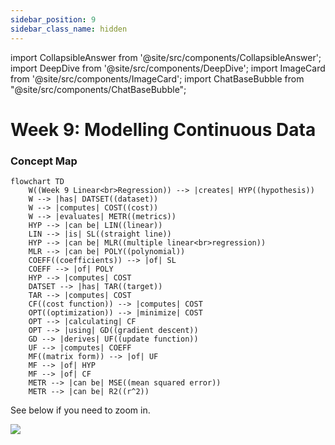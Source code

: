 ```yaml
---
sidebar_position: 9
sidebar_class_name: hidden
---
```


import CollapsibleAnswer from '@site/src/components/CollapsibleAnswer';
import DeepDive from '@site/src/components/DeepDive';
import ImageCard from '@site/src/components/ImageCard';
import ChatBaseBubble from "@site/src/components/ChatBaseBubble";

# Week 9: Modelling Continuous Data



<ChatBaseBubble/>

### Concept Map

```mermaid
flowchart TD
    W((Week 9 Linear<br>Regression)) --> |creates| HYP((hypothesis))    
    W --> |has| DATSET((dataset))
    W --> |computes| COST((cost))
    W --> |evaluates| METR((metrics))
    HYP --> |can be| LIN((linear))
    LIN --> |is| SL((straight line))
    HYP --> |can be| MLR((multiple linear<br>regression))
    MLR --> |can be| POLY((polynomial))
    COEFF((coefficients)) --> |of| SL
    COEFF --> |of| POLY
    HYP --> |computes| COST
    DATSET --> |has| TAR((target))
    TAR --> |computes| COST
    CF((cost function)) --> |computes| COST
    OPT((optimization)) --> |minimize| COST
    OPT --> |calculating| CF
    OPT --> |using| GD((gradient descent))
    GD --> |derives| UF((update function))
    UF --> |computes| COEFF
    MF((matrix form)) --> |of| UF
    MF --> |of| HYP
    MF --> |of| CF
    METR --> |can be| MSE((mean squared error))
    METR --> |can be| R2((r^2))
```

See below if you need to zoom in.

![](https://www.dropbox.com/scl/fi/4kusbrn45cvrzykreooy8/DDW-Concept-Map-Week-9.drawio.png?rlkey=27oljt84tuases7x5651kz4vd&raw=1)
